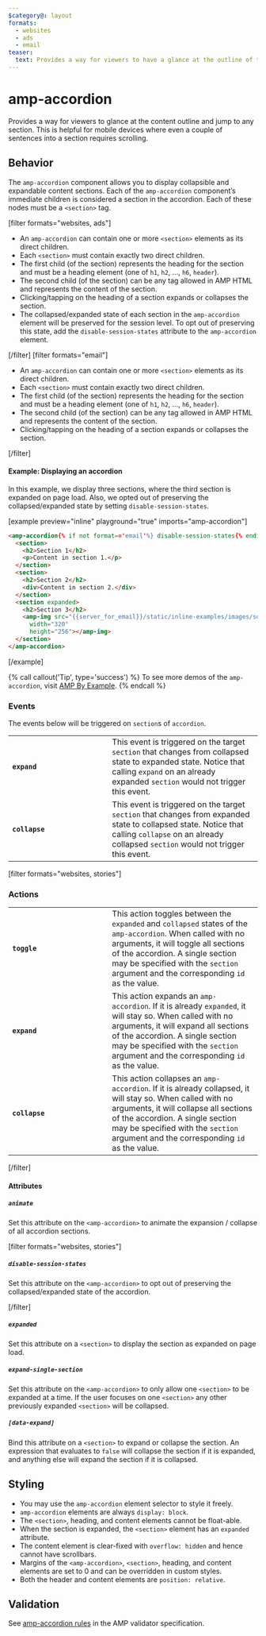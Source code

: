 ```yaml
---
$category@: layout
formats:
  - websites
  - ads
  - email
teaser:
  text: Provides a way for viewers to have a glance at the outline of the content and jump to a section of their choice at will.
---
```


<!---
Copyright 2016 The AMP HTML Authors. All Rights Reserved.

Licensed under the Apache License, Version 2.0 (the "License");
you may not use this file except in compliance with the License.
You may obtain a copy of the License at

      http://www.apache.org/licenses/LICENSE-2.0

Unless required by applicable law or agreed to in writing, software
distributed under the License is distributed on an "AS-IS" BASIS,
WITHOUT WARRANTIES OR CONDITIONS OF ANY KIND, either express or implied.
See the License for the specific language governing permissions and
limitations under the License.
-->

# amp-accordion

Provides a way for viewers to glance at the content outline and jump to any section. This is helpful for mobile devices where even a couple of sentences into a section requires scrolling.

## Behavior

The `amp-accordion` component allows you to display collapsible and expandable content sections. Each of the `amp-accordion` component’s immediate children is considered a section in the accordion. Each of these nodes must be a `<section>` tag.

[filter formats="websites, ads"]

- An `amp-accordion` can contain one or more `<section>` elements as its direct children.
- Each `<section>` must contain exactly two direct children.
- The first child (of the section) represents the heading for the section and must be a heading element (one of `h1`, `h2`, ..., `h6`, `header`).
- The second child (of the section) can be any tag allowed in AMP HTML and represents the content of the section.
- Clicking/tapping on the heading of a section expands or collapses the section.
- The collapsed/expanded state of each section in the `amp-accordion` element will be preserved for the session level. To opt out of preserving this state, add the `disable-session-states` attribute to the `amp-accordion` element.

[/filter] <!-- formats="websites, ads" -->
[filter formats="email"]

- An `amp-accordion` can contain one or more `<section>` elements as its direct children.
- Each `<section>` must contain exactly two direct children.
- The first child (of the section) represents the heading for the section and must be a heading element (one of `h1`, `h2`, ..., `h6`, `header`).
- The second child (of the section) can be any tag allowed in AMP HTML and represents the content of the section.
- Clicking/tapping on the heading of a section expands or collapses the section.

[/filter] <!-- formats="email" -->

#### Example: Displaying an accordion

In this example, we display three sections, where the third section is expanded on page load. Also, we opted out of preserving the collapsed/expanded state by setting `disable-session-states`.

[example preview="inline" playground="true" imports="amp-accordion"]

```html
<amp-accordion{% if not format=='email'%} disable-session-states{% endif %}>
  <section>
    <h2>Section 1</h2>
    <p>Content in section 1.</p>
  </section>
  <section>
    <h2>Section 2</h2>
    <div>Content in section 2.</div>
  </section>
  <section expanded>
    <h2>Section 3</h2>
    <amp-img src="{{server_for_email}}/static/inline-examples/images/squirrel.jpg"
      width="320"
      height="256"></amp-img>
  </section>
</amp-accordion>
```

[/example]

{% call callout('Tip', type='success') %}
To see more demos of the `amp-accordion`, visit [AMP By Example](https://amp.dev/documentation/examples/components/amp-accordion/).
{% endcall %}

### Events

The events below will be triggered on `section`s of `accordion`.

<table>
  <tr>
    <td width="40%"><strong><code>expand</code></strong></td>
    <td>This event is triggered on the target <code>section</code> that changes from collapsed state to expanded state. Notice that calling <code>expand</code> on an already expanded <code>section</code> would not trigger this event.</td>
  </tr>
  <tr>
    <td width="40%"><strong><code>collapse</code></strong></td>
    <td>This event is triggered on the target <code>section</code> that changes from expanded state to collapsed state. Notice that calling <code>collapse</code> on an already collapsed <code>section</code> would not trigger this event.</td>
  </tr>
</table>

[filter formats="websites, stories"]

### Actions

<table>
  <tr>
    <td width="40%"><strong><code>toggle</code></strong></td>
    <td>This action toggles between the <code>expanded</code> and <code>collapsed</code> states of the <code>amp-accordion</code>. When called with no arguments, it will toggle all sections of the accordion. A single section may be specified with the <code>section</code> argument and the corresponding <code>id</code> as the value.</td>
  </tr>
  <tr>
    <td width="40%"><strong><code>expand</code></strong></td>
    <td>This action expands an <code>amp-accordion</code>. If it is already <code>expanded</code>, it will stay so. When called with no arguments, it will expand all sections of the accordion. A single section may be specified with the <code>section</code> argument and the corresponding <code>id</code> as the value.</td>
  </tr>
  <tr>
    <td width="40%"><strong><code>collapse</code></strong></td>
    <td>This action collapses an <code>amp-accordion</code>. If it is already collapsed, it will stay so. When called with no arguments, it will collapse all sections of the accordion. A single section may be specified with the <code>section</code> argument and the corresponding <code>id</code> as the value.</td>
  </tr>
</table>

[/filter]<!-- formats="websites, stories" -->

#### Attributes

##### `animate`

Set this attribute on the `<amp-accordion>` to animate the expansion / collapse of all accordion sections.

[filter formats="websites, stories"]

##### `disable-session-states`

Set this attribute on the `<amp-accordion>` to opt out of preserving the collapsed/expanded state of the accordion.

[/filter]<!-- formats="websites, stories" -->

##### `expanded`

Set this attribute on a `<section>` to display the section as expanded on page load.

##### `expand-single-section`

Set this attribute on the `<amp-accordion>` to only allow one `<section>` to be expanded at a time. If the user focuses on one `<section>` any other previously expanded `<section>` will be collapsed.

##### `[data-expand]`

Bind this attribute on a `<section>` to expand or collapse the section. An expression that evaluates to `false` will collapse the section if it is expanded, and anything else will expand the section if it is collapsed.

## Styling

- You may use the `amp-accordion` element selector to style it freely.
- `amp-accordion` elements are always `display: block`.
- The `<section>`, heading, and content elements cannot be float-able.
- When the section is expanded, the `<section>` element has an `expanded` attribute.
- The content element is clear-fixed with `overflow: hidden` and hence cannot have scrollbars.
- Margins of the `<amp-accordion>`, `<section>`, heading, and content elements are set to 0 and can be overridden in custom styles.
- Both the header and content elements are `position: relative`.

## Validation

See [amp-accordion rules](https://github.com/ampproject/amphtml/blob/master/extensions/amp-accordion/validator-amp-accordion.protoascii) in the AMP validator specification.
